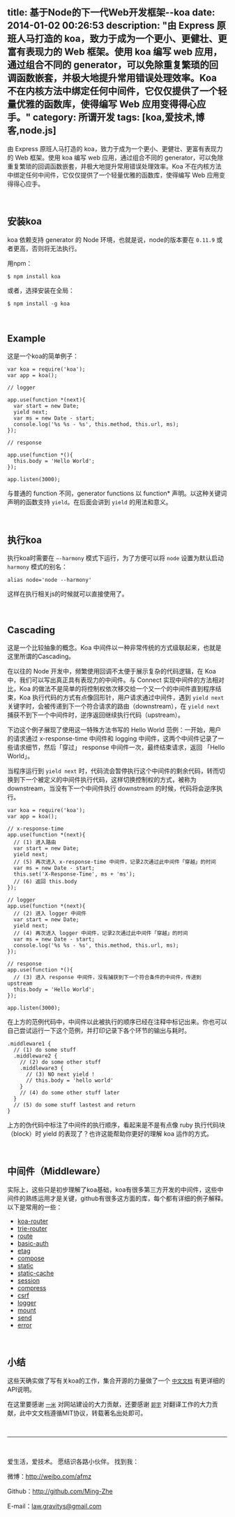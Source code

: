 title: 基于Node的下一代Web开发框架--koa
date: 2014-01-02 00:26:53
description: "由 Express 原班人马打造的 koa，致力于成为一个更小、更健壮、更富有表现力的 Web 框架。使用 koa 编写 web 应用，通过组合不同的 generator，可以免除重复繁琐的回调函数嵌套，并极大地提升常用错误处理效率。Koa 不在内核方法中绑定任何中间件，它仅仅提供了一个轻量优雅的函数库，使得编写 Web 应用变得得心应手。"
category: 所谓开发
tags: [koa,爱技术,博客,node.js]
---

由 Express 原班人马打造的 koa，致力于成为一个更小、更健壮、更富有表现力的 Web 框架。使用 koa 编写 web 应用，通过组合不同的 generator，可以免除重复繁琐的回调函数嵌套，并极大地提升常用错误处理效率。Koa 不在内核方法中绑定任何中间件，它仅仅提供了一个轻量优雅的函数库，使得编写 Web 应用变得得心应手。

<br/>

## 安装koa

koa 依赖支持 generator 的 Node 环境，也就是说，node的版本要在 `0.11.9` 或者更高，否则将无法执行。

用npm：


	$ npm install koa


或者，选择安装在全局：


	$ npm install -g koa


<br/>

## Example

这是一个koa的简单例子：


	var koa = require('koa');
	var app = koa();

	// logger

	app.use(function *(next){
	  var start = new Date;
	  yield next;
	  var ms = new Date - start;
	  console.log('%s %s - %s', this.method, this.url, ms);
	});

	// response

	app.use(function *(){
	  this.body = 'Hello World';
	});

	app.listen(3000);


与普通的 function 不同，generator functions 以 function* 声明。以这种关键词声明的函数支持 `yield`。在后面会讲到 `yield` 的用法和意义。

<br/>

## 执行koa

执行koa时需要在 `—-harmony` 模式下运行，为了方便可以将 `node` 设置为默认启动 `harmony` 模式的别名：


	alias node='node --harmony'


这样在执行相关js的时候就可以直接使用了。

<br/>

## Cascading

这是一个比较抽象的概念。Koa 中间件以一种非常传统的方式级联起来，也就是这里所谓的Cascading。

在以往的 Node 开发中，频繁使用回调不太便于展示复杂的代码逻辑，在 Koa 中，我们可以写出真正具有表现力的中间件。与 Connect 实现中间件的方法相对比，Koa 的做法不是简单的将控制权依次移交给一个又一个的中间件直到程序结束，Koa 执行代码的方式有点像回形针，用户请求通过中间件，遇到 `yield next` 关键字时，会被传递到下一个符合请求的路由（downstream），在 `yield next` 捕获不到下一个中间件时，逆序返回继续执行代码（upstream）。

下边这个例子展现了使用这一特殊方法书写的 Hello World 范例：一开始，用户的请求通过 x-response-time 中间件和 logging 中间件，这两个中间件记录了一些请求细节，然后「穿过」 response 中间件一次，最终结束请求，返回 「Hello World」。

当程序运行到 `yield next` 时，代码流会暂停执行这个中间件的剩余代码，转而切换到下一个被定义的中间件执行代码，这样切换控制权的方式，被称为 downstream，当没有下一个中间件执行 downstream 的时候，代码将会逆序执行。

	var koa = require('koa');
	var app = koa();

	// x-response-time
	app.use(function *(next){
	  // (1) 进入路由
	  var start = new Date;
	  yield next;
	  // (5) 再次进入 x-response-time 中间件，记录2次通过此中间件「穿越」的时间
	  var ms = new Date - start;
	  this.set('X-Response-Time', ms + 'ms');
	  // (6) 返回 this.body
	});

	// logger
	app.use(function *(next){
	  // (2) 进入 logger 中间件
	  var start = new Date;
	  yield next;
	  // (4) 再次进入 logger 中间件，记录2次通过此中间件「穿越」的时间
	  var ms = new Date - start;
	  console.log('%s %s - %s', this.method, this.url, ms);
	});

	// response
	app.use(function *(){
	  // (3) 进入 response 中间件，没有捕获到下一个符合条件的中间件，传递到 upstream
	  this.body = 'Hello World';
	});

	app.listen(3000);


在上方的范例代码中，中间件以此被执行的顺序已经在注释中标记出来。你也可以自己尝试运行一下这个范例，并打印记录下各个环节的输出与耗时。


	.middleware1 {
	  // (1) do some stuff
	  .middleware2 {
	    // (2) do some other stuff
	    .middleware3 {
	      // (3) NO next yield !
	      // this.body = 'hello world'
	    }
	    // (4) do some other stuff later
	  }
	  // (5) do some stuff lastest and return
	}

上方的伪代码中标注了中间件的执行顺序，看起来是不是有点像 ruby 执行代码块（block）时 yield 的表现了？也许这能帮助你更好的理解 koa 运作的方式。

<br/>

## 中间件（Middleware）

实际上，这些只是初步理解了koa基础，koa有很多第三方开发的中间件，这些中间件的熟练运用才是关键，github有很多这方面的库，每个都有详细的例子解释。以下是常用的一些：

- [koa-router](https://github.com/alexmingoia/koa-router)
- [trie-router](https://github.com/koajs/trie-router)
- [route](https://github.com/koajs/route)
- [basic-auth](https://github.com/koajs/basic-auth)
- [etag](https://github.com/koajs/etag)
- [compose](https://github.com/koajs/compose)
- [static](https://github.com/koajs/static)
- [static-cache](https://github.com/koajs/static-cache)
- [session](https://github.com/koajs/session)
- [compress](https://github.com/koajs/compress)
- [csrf](https://github.com/koajs/csrf)
- [logger](https://github.com/koajs/logger)
- [mount](https://github.com/koajs/mount)
- [send](https://github.com/koajs/send)
- [error](https://github.com/koajs/error)

<br/>

## 小结

这些天确实做了写有关koa的工作，集合开源的力量做了一个 [`中文文档`](http://koajs.cn/) 有更详细的API说明。

在这里要感谢 [`一米`](http://yimity.com/) 对网站建设的大力贡献，还要感谢 [`郭宇`](https://github.com/turingou) 对翻译工作的大力贡献，此中文文档遵循MIT协议，转载著名出处即可。


<br/>

***

<br/>

爱生活，爱技术。
愿结识各路小伙伴。
找到我：

微博：http://weibo.com/afmz

Github：http://github.com/Ming-Zhe

E-mail：law.gravitys@gmail.com 